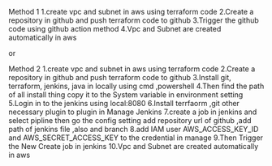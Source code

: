 Method 1
1.create vpc and subnet in aws using terraform code
2.Create a repository in github and push terraform code to github
3.Trigger the github code using github action method
4.Vpc and Subnet are created automatically in aws 

or
 
Method 2
1.create vpc and subnet in aws using terraform code
2.Create a repository in github and push terraform code to github
3.Install git, terraform, jenkins, java in locally using cmd ,powershell
4.Then find the path of all install thing copy it to the System variable in environment setting
5.Login in to the jenkins using local:8080
6.Install terrfaorm ,git other necessary plugin to plugin in Manage Jenkins 
7.create a job in jenkins and select pipline then go the config setting add repository url of github ,add path of jenkins file ,also and branch 
8.add IAM user AWS_ACCESS_KEY_ID and AWS_SECRET_ACCESS_KEY to the credential in manage
9.Then Trigger the New Create job in jenkins
10.Vpc and Subnet are created automatically in aws
